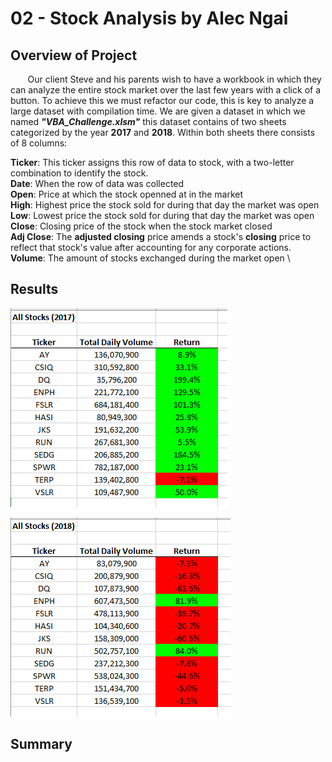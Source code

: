 # 02 - Stock Analysis by Alec Ngai

## Overview of Project

&nbsp;&nbsp;&nbsp;&nbsp;&nbsp;&nbsp; Our client Steve and his parents wish to have a workbook in which they can analyze the entire stock market over the last few years with a click of a button. To achieve this we must refactor our code, this is key to analyze a large dataset with compilation time. We are given a dataset in which we named ***"VBA_Challenge.xlsm"*** this dataset contains of two sheets categorized by the year **2017** and **2018**. Within both sheets there consists of 8 columns: 

**Ticker**:  This ticker assigns this row of data to stock, with a two-letter combination to identify the stock.  \
**Date**: When the row of data was collected \
**Open**: Price at which the stock openned at in the market \
**High**: Highest price the stock sold for during that day the market was open \
**Low**: Lowest price the stock sold for during that day the market was open \
**Close**: Closing price of the stock when the stock market closed \
**Adj Close**: The **adjusted closing** price amends a stock's **closing** price to reflect that stock's value after accounting for any corporate actions. \
**Volume**: The amount of stocks exchanged during the market open \

## Results

![2017_Analysis](https://github.com/alecngai/02-Stock_Analysis/blob/main/Resources/VBA_Challenge_2017.png)

![2018_Analysis](https://github.com/alecngai/02-Stock_Analysis/blob/main/Resources/VBA_Challenge_2018.png)

## Summary

